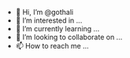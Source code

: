 - 👋 Hi, I’m @gothali
- 👀 I’m interested in ...
- 🌱 I’m currently learning ...
- 💞️ I’m looking to collaborate on ...
- 📫 How to reach me ...

<!---
gothali/gothali is a ✨ special ✨ repository because its `README.md` (this file) appears on your GitHub profile.
You can click the Preview link to take a look at your changes.
--->

